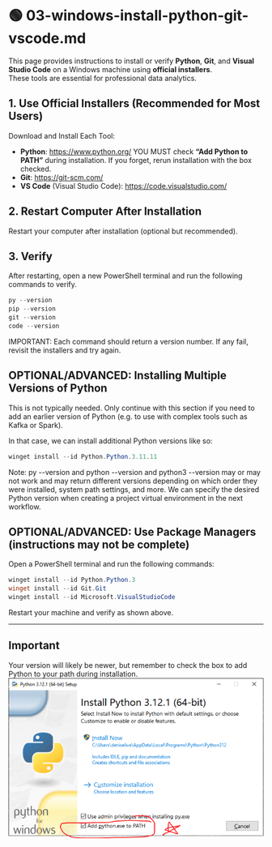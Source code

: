 # 🟢 03-windows-install-python-git-vscode.md

This page provides instructions to install or verify **Python**, **Git**, and **Visual Studio Code** on a Windows machine using **official installers**.  
These tools are essential for professional data analytics.

## 1. Use Official Installers (Recommended for Most Users)

Download and Install Each Tool:

- **Python**: <https://www.python.org/> YOU MUST check **“Add Python to PATH”** during installation. If you forget, rerun installation with the box checked.
- **Git**: <https://git-scm.com/>
- **VS Code** (Visual Studio Code): <https://code.visualstudio.com/>

## 2. Restart Computer After Installation

Restart your computer after installation (optional but recommended).

## 3. Verify

After restarting, open a new PowerShell terminal and run the following commands to verify. 

```powershell
py --version
pip --version
git --version
code --version
```

IMPORTANT: Each command should return a version number.
If any fail, revisit the installers and try again. 

## OPTIONAL/ADVANCED: Installing Multiple Versions of Python

This is not typically needed. 
Only continue with this section if you need to add an earlier version of Python (e.g. to use with complex tools such as Kafka or Spark).

In that case, we can install additional Python versions like so:

```powershell
winget install --id Python.Python.3.11.11
```

Note: py --version and python --version and python3 --version may or may not work and may return different versions depending on which order they were installed, system path settings, and more. 
We can specify the desired Python version when creating a project virtual environment in the next workflow.

## OPTIONAL/ADVANCED: Use Package Managers (instructions may not be complete)

Open a PowerShell terminal and run the following commands:

```powershell
winget install --id Python.Python.3
winget install --id Git.Git
winget install --id Microsoft.VisualStudioCode
```
Restart your machine and verify as shown above. 

---

## Important

Your version will likely be newer, but remember to check the box to add Python to your path during installation.
![Important: Add Python to Path](images/windows_add_python_to_path.png)




